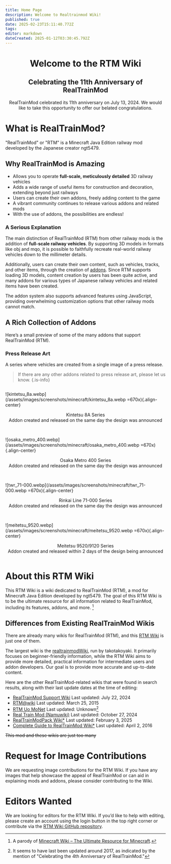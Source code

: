 ```yaml
---
title: Home Page
description: Welcome to Realtrainmod Wiki!
published: true
date: 2025-02-23T15:11:40.772Z
tags: 
editor: markdown
dateCreated: 2025-01-12T03:30:45.792Z
---
```


   
<h1 style="text-align:center">Welcome to the RTM Wiki</h1>

<h2 style="text-align:center">Celebrating the 11th Anniversary of RealTrainMod</h2>

<p style="text-align:center">
	RealTrainMod celebrated its 11th anniversary on July 13, 2024.  
	We would like to take this opportunity to offer our belated congratulations.
</p>

<!--
Note: Consider placing an image here that symbolizes RealTrainMod (RTM).
-->

<!--
<blockquote class="twitter-tweet" data-media-max-width="800" data-lang="ja" data-dnt="true"><p lang="ja" dir="ltr"><a href="https://twitter.com/hashtag/RealTrainMod?src=hash&amp;ref_src=twsrc%5Etfw">#RealTrainMod</a> <a href="https://twitter.com/hashtag/Minecraft?src=hash&amp;ref_src=twsrc%5Etfw">#Minecraft</a> <br><br>How about running a car in your town?<br><br>The layout data has been uploaded.<br>HojyoLayoutPack_'NPCCars_HTDemo' <a href="https://t.co/Ya1LQQHKsP">https://t.co/Ya1LQQHKsP</a><br><br>RTM/H10BM/NPCCars and some prerequisite mods are required.<br><br>(Continued in replies) <a href="https://t.co/QVpI5hywtz">pic.twitter.com/QVpI5hywtz</a></p>&mdash; Michiru Hojyo@Minecraft (@hojyo_minecraft) <a href="https://twitter.com/hojyo_minecraft/status/1789626066098942406?ref_src=twsrc%5Etfw">May 12, 2024</a></blockquote>
-->

# What is RealTrainMod?
"RealTrainMod" or "RTM" is a Minecraft Java Edition railway mod developed by the Japanese creator ngt5479.

## Why RealTrainMod is Amazing
- Allows you to operate **full-scale, meticulously detailed** 3D railway vehicles
- Adds a wide range of useful items for construction and decoration, extending beyond just railways
- Users can create their own addons, freely adding content to the game
- A vibrant community continues to release various addons and related mods
- With the use of addons, the possibilities are endless!

### A Serious Explanation
The main distinction of RealTrainMod (RTM) from other railway mods is the addition of **full-scale railway vehicles**. By supporting 3D models in formats like obj and mqo, it is possible to faithfully recreate real-world railway vehicles down to the millimeter details.

Additionally, users can create their own content, such as vehicles, tracks, and other items, through the creation of [addons](/ja/addon-usage). Since RTM supports loading 3D models, content creation by users has been quite active, and many addons for various types of Japanese railway vehicles and related items have been created.

The addon system also supports advanced features using JavaScript, providing overwhelming customization options that other railway mods cannot match.

## A Rich Collection of Addons
Here’s a small preview of some of the many addons that support RealTrainMod (RTM).
<!--
<blockquote class="twitter-tweet" data-conversation="none" data-lang="ja" data-dnt="true" data-theme="dark"><p lang="ja" dir="ltr">This one looks a little more serious compared to the Solio... They're sister cars, so it’s not a huge change, but perhaps it's the emblem effect? <a href="https://t.co/0AiJqQtqsy">pic.twitter.com/0AiJqQtqsy</a></p>&mdash; Michiru Hojyo@Minecraft (@hojyo_minecraft) <a href="https://twitter.com/hojyo_minecraft/status/1868287778649485411?ref_src=twsrc%5Etfw">December 15, 2024</a></blockquote>
-->

### Press Release Art
A series where vehicles are created from a single image of a press release.
> If there are any other addons related to press release art, please let us know.
{.is-info}
<div style="
            display: flex;
            flex-wrap: wrap;
            justify-content: center;
            align-items: center;
            gap: 16px;
            ">
  <div>
    
  ![kintetsu_8a.webp](/assets/images/screenshots/minecraft/kintetsu_8a.webp =670x){.align-center}
  <p style="text-align:center">Kintetsu 8A Series<br>Addon created and released on the same day the design was announced</p>
  </div>

  <div>
    
  ![osaka_metro_400.webp](/assets/images/screenshots/minecraft/osaka_metro_400.webp =670x){.align-center}
  <p style="text-align:center">Osaka Metro 400 Series<br>Addon created and released on the same day the design was announced</p>
  </div>

  <div>
    
  ![twr_71-000.webp](/assets/images/screenshots/minecraft/twr_71-000.webp =670x){.align-center}
  <p style="text-align:center">Rinkai Line 71-000 Series<br>Addon created and released on the same day the design was announced</p>
  </div>

  <div>
    
  ![meitetsu_9520.webp](/assets/images/screenshots/minecraft/meitetsu_9520.webp =670x){.align-center}
  <p style="text-align:center">Meitetsu 9520/9120 Series<br>Addon created and released within 2 days of the design being announced</p>
  </div>
</div>

# About this RTM Wiki
This RTM Wiki is a wiki dedicated to RealTrainMod (RTM), a mod for Minecraft Java Edition developed by ngt5479. The goal of this RTM Wiki is to be the ultimate resource for all information related to RealTrainMod, including its features, addons, and more. [^1]

## Differences from Existing RealTrainMod Wikis
There are already many wikis for RealTrainMod (RTM), and this [RTM Wiki](/ja/home) is just one of them.

The largest wiki is the [realtrainmodWiki](https://gamerch.com/realtrainmod/), run by takotakoyaki. It primarily focuses on beginner-friendly information, while the RTM Wiki aims to provide more detailed, practical information for intermediate users and addon developers. Our goal is to provide more accurate and up-to-date content.

Here are the other RealTrainMod-related wikis that were found in search results, along with their last update dates at the time of editing:
* [RealTrainMod Support Wiki](https://wikiwiki.jp/rtm-sub/) Last updated: July 22, 2024
* [RTM@wiki](https://w.atwiki.jp/ngtmods/) Last updated: March 25, 2015
* [RTM Uo MoNet](http://rtm-uo-monet.wikidot.com/) Last updated: Unknown[^2]
* [Real Train Mod (Namuwiki)](https://namu.wiki/w/Real%20Train%20Mod) Last updated: October 27, 2024
* [RealTrainModPack Wiki*](https://wikiwiki.jp/rtm-addon/) Last updated: February 3, 2025
* [Complete Guide to RealTrainMod Wiki*](https://wikiwiki.jp/maikurartm/) Last updated: April 2, 2016

~~This mod and these wikis are just too many~~ 

# Request for Image Contributions
We are requesting image contributions for the RTM Wiki. If you have any images that help showcase the appeal of RealTrainMod or can aid in explaining mods and addons, please consider contributing to the Wiki.

# Editors Wanted
We are looking for editors for the RTM Wiki. If you’d like to help with editing, please create an account using the login button in the top right corner or contribute via the [RTM Wiki GitHub repository](https://github.com/Builder256/RTM-Wiki).

[^1]: A parody of [Minecraft Wiki – The Ultimate Resource for Minecraft](https://minecraft.fandom.com/wiki/Minecraft_Wiki).
[^2]: It seems to have last been updated around 2017, as indicated by the mention of "Celebrating the 4th Anniversary of RealTrainMod."
